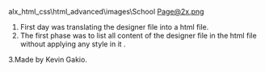 alx_html_css\html_advanced\images\School Page@2x.png
  1. First day was translating the designer file into a html file.
  2. The first phase was to list all content of the designer file in the html file without applying any style in it .

  3.Made by Kevin Gakio.